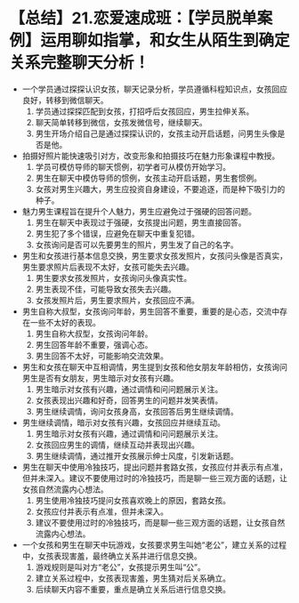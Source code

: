 # 【总结】21.恋爱速成班：【学员脱单案例】运用聊如指掌，和女生从陌生到确定关系完整聊天分析！

-   一个学员通过探探认识女孩，聊天记录分析，学员遵循科程知识点，女孩回应良好，转移到微信聊天。
    1.  学员通过探探匹配到女孩，打招呼后女孩回应，男生拉伸关系。
    2.  聊天简单转移到微信，女孩发微信号，继续聊天。
    3.  男生开场介绍自己是通过探探认识的，女孩主动开启话题，问男生头像是否是他。
-   拍摄好照片能快速吸引对方，改变形象和拍摄技巧在魅力形象课程中教授。
    1.  学员可模仿导师的聊天惯例，初学者可从模仿开始学习。
    2.  男生在聊天中模仿导师的惯例，女孩主动开启话题，男生套惯例。
    3.  女孩对男生兴趣大，男生应投资自身建设，不要追逐，而是种下吸引力的种子。
-   魅力男生课程旨在提升个人魅力，男生应避免过于强硬的回答问题。
    1.  男生在聊天中表现过于强硬，女孩提出问题，男生直接回答。
    2.  男生犯了多个错误，应避免在聊天中重复犯错。
    3.  女孩询问是否可以先要男生的照片，男生发了自己的名字。
-   男生和女孩进行基本信息交换，男生要求女孩发照片，女孩问头像是否真实，男生要求照片后表现不太好，女孩可能失去兴趣。
    1.  男生要求女孩发照片，女孩询问头像真实性。
    2.  男生表现不佳，可能导致女孩失去兴趣。
    3.  女孩发照片后，男生要求照片，女孩回应不满。
-   男生自称大叔型，女孩询问年龄，男生回答不重要，重要的是心态，交流中存在一些不太好的表现。
    1.  男生自称大叔型，女孩询问年龄。
    2.  男生回答年龄不重要，强调心态。
    3.  男生回答不太好，可能影响交流效果。
-   男生和女孩在聊天中互相调情，男生提到女孩和他女朋友年龄相仿，女孩询问男生是否有女朋友，男生暗示对女孩有兴趣。
    1.  男生暗示对女孩有兴趣，通过调情和问问题展示关注。
    2.  女孩表现出兴趣和好奇，回答男生的问题并发笑表情。
    3.  男生继续调情，询问女孩身高，女孩回答后男生继续调情。
-   男生继续调情，暗示对女孩有兴趣，女孩回应并继续互动。
    1.  男生暗示对女孩有兴趣，通过调情和问问题展示关注。
    2.  女孩回应男生的调情，继续互动并表现出兴趣。
    3.  男生继续调情，通过推开女孩展示绅士风度，引发新话题。
-   男生在聊天中使用冷独技巧，提出问题并套路女孩，女孩应付并表示有点准，但并未深入。建议不要使用过时的冷独技巧，而是聊一些三观方面的话题，让女孩自然流露内心想法。
    1.  男生使用冷独技巧提问女孩喜欢晚上的原因，套路女孩。
    2.  女孩应付并表示有点准，但并未深入。
    3.  建议不要使用过时的冷独技巧，而是聊一些三观方面的话题，让女孩自然流露内心想法。
-   一个女孩和男生在聊天中玩游戏，女孩要求男生叫她“老公”，建立关系的过程中，女孩表现害羞，最终确立关系并进行信息交换。
    1.  游戏规则是叫对方“老公”，女孩提示男生叫“公”。
    2.  建立关系过程中，女孩表现害羞，男生猜对后关系确立。
    3.  后续聊天内容不重要，重点是确立关系后进行信息交换。